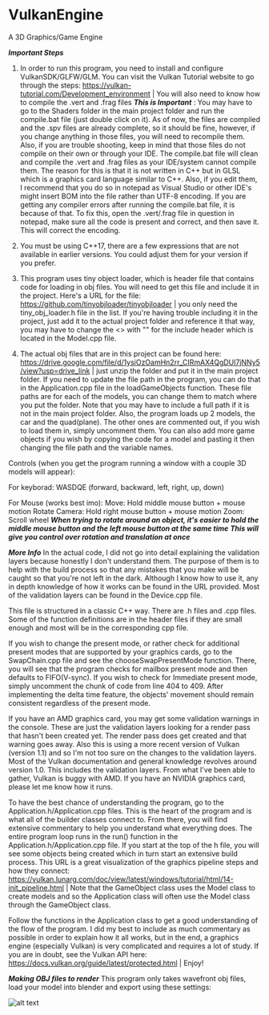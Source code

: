 # VulkanEngine
 A 3D Graphics/Game Engine

***Important Steps***
 1. In order to run this program, you need to install and configure VulkanSDK/GLFW/GLM. You can visit the Vulkan Tutorial website to go through the steps: https://vulkan-tutorial.com/Development_environment | You will also need to know how to compile the .vert and .frag files ***This is Important*** : You may have to go to the Shaders folder in the main project folder and run the compile.bat file (just double click on it). As of now, the files are compiled and the .spv files are already complete, so it should be fine, however, if you change anything in those files, you will need to recompile them. Also, if you are trouble shooting, keep in mind that those files do not compile on their own or through your IDE. The compile.bat file will clean and compile the .vert and .frag files as your IDE/system cannot compile them. The reason for this is that it is not written in C++ but in GLSL which is a graphics card language similar to C++. Also, if you edit them, I recommend that you do so in notepad as Visual Studio or other IDE's might insert BOM into the file rather than UTF-8 encoding. If you are getting any compiler errors after running the compile.bat file, it is because of that. To fix this, open the .vert/.frag file in question in notepad, make sure all the code is present and correct, and then save it. This will correct the encoding.
 
 2. You must be using C++17, there are a few expressions that are not available in earlier versions. You could adjust them for your version if you prefer. 
 
 3. This program uses tiny object loader, which is header file that contains code for loading in obj files. You will need to get this file and include it in the project. Here's a URL for the file: https://github.com/tinyobjloader/tinyobjloader | you only need the tiny_obj_loader.h file in the list. If you're having trouble including it in the project, just add it to the actual project folder and reference it that way, you may have to change the <> with "" for the include header which is located in the Model.cpp file. 
 
 4. The actual obj files that are in this project can be found here: https://drive.google.com/file/d/1ysiOzOamHn2rr_CIRmAX4QgDUl7jNNy5/view?usp=drive_link | just unzip the folder and put it in the main project folder. If you need to update the file path in the program, you can do that in the Application.cpp file in the loadGameObjects function. These file paths are for each of the models, you can change them to match where you put the folder. Note that you may have to include a full path if it is not in the main project folder. Also, the program loads up 2 models, the car and the quad(plane). The other ones are commented out, if you wish to load them in, simply uncomment them. You can also add more game objects if you wish by copying the code for a model and pasting it then changing the file path and the variable names.

 Controls (when you get the program running a window with a couple 3D models will appear):

 For keyborad: WASDQE (forward, backward, left, right, up, down)

 For Mouse (works best imo):
 Move: Hold middle mouse button + mouse motion
 Rotate Camera: Hold right mouse button + mouse motion
 Zoom: Scroll wheel
                        ***When trying to rotate around an object, it's easier to hold the***
                        ***middle mouse button and the left mouse button at the same time***
                        ***This will give you control over rotation and translation at once***
 
 ***More Info***
 In the actual code, I did not go into detail explaining the validation layers because honestly I don't understand them. The purpose of them is to help with the build process so that any mistakes that you make will be caught so that you're not left in the dark. Although I know how to use it, any in depth knowledge of how it works can be found in the URL provided. Most of the validation layers can be found in the Device.cpp file.

 This file is structured in a classic C++ way. There are .h files and .cpp files. Some of the function definitions are in the header files if they are small enough and most will be in the corresponding cpp file.

 If you wish to change the present mode, or rather check for additional present modes that are supported by your graphics cards, go to the SwapChain.cpp file and see the chooseSwapPresentMode function. There, you will see that the program checks for mailbox present mode and then defaults to FIFO(V-sync). If you wish to check for Immediate present mode, simply uncomment the chunk of code from line 404 to 409. After implementing the delta time feature, the objects' movement should remain consistent regardless of the present mode.

 If you have an AMD graphics card, you may get some validation warnings in the console. These are just the validation layers looking for a render pass that hasn't been created yet. The render pass does get created and that warning goes away. Also this is using a more recent version of Vulkan (version 1.1) and so I'm not too sure on the changes to the validation layers. Most of the Vulkan documentation and general knowledge revolves around version 1.0. This includes the validation layers. From what I've been able to gather, Vulkan is  buggy with AMD. If you have an NVIDIA graphics card, please let me know how it runs.

To have the best chance of understanding the program, go to the Application.h/Application.cpp files. This is the heart of the program and is what all of the builder classes connect to. From there, you will find extensive commentary to help you understand what everything does. The entire program loop runs in the run() function in the Application.h/Application.cpp file. If you start at the top of the h file, you will see some objects being created which in turn start an extensive build process. This URL is a great visualization of the graphics pipeline steps and how they connect: https://vulkan.lunarg.com/doc/view/latest/windows/tutorial/html/14-init_pipeline.html | Note that the GameObject class uses the Model class to create models and so the Application class will often use the Model class through the GameObject class.

Follow the functions in the Application class to get a good understanding of the flow of the program. I did my best to include as much commentary as possible in order to explain how it all works, but in the end, a graphics engine (especially Vulkan) is very complicated and requires a lot of study. If you are in doubt, see the Vulkan API here: https://docs.vulkan.org/guide/latest/protected.html | Enjoy!

***Making OBJ files to render***
This program only takes wavefront obj files, load your model into blender and export using these settings:

![alt text](https://drive.google.com/file/d/11nbk_LXf-6smAOH3DBamFLvjYyUSrNkd/view?usp=sharing)
